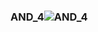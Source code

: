### AND_4![AND_4](https://user-images.githubusercontent.com/116869307/214143907-734625fe-6ca3-48ce-b30e-ae7b7edfc288.png)
